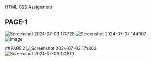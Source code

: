 HTML CSS Assignment

## PAGE-1

![Screenshot 2024-07-03 174725](https://github.com/PrathamGupta-Compro/Assignment-1/assets/174440335/018f6c93-83a8-4090-b9ac-950bb393773f)
![Screenshot 2024-07-04 144907](https://github.com/PrathamGupta-Compro/Assignment-1/assets/174440335/a6d9f3d7-e114-4411-9cff-6e9008eaa341)
![image](https://github.com/PrathamGupta-Compro/Assignment-1/assets/174440335/ea1dc7e2-5b4d-4e81-b7ea-3951ae6fedf4)



##PAGE 2 
![Screenshot 2024-07-03 174802](https://github.com/PrathamGupta-Compro/Assignment-1/assets/174440335/032f28ad-0be1-4f20-b30d-3728cf3d1d4b)
![Screenshot 2024-07-03 174810](https://github.com/PrathamGupta-Compro/Assignment-1/assets/174440335/b2486f97-cb40-4266-961b-74342ce1343b)




